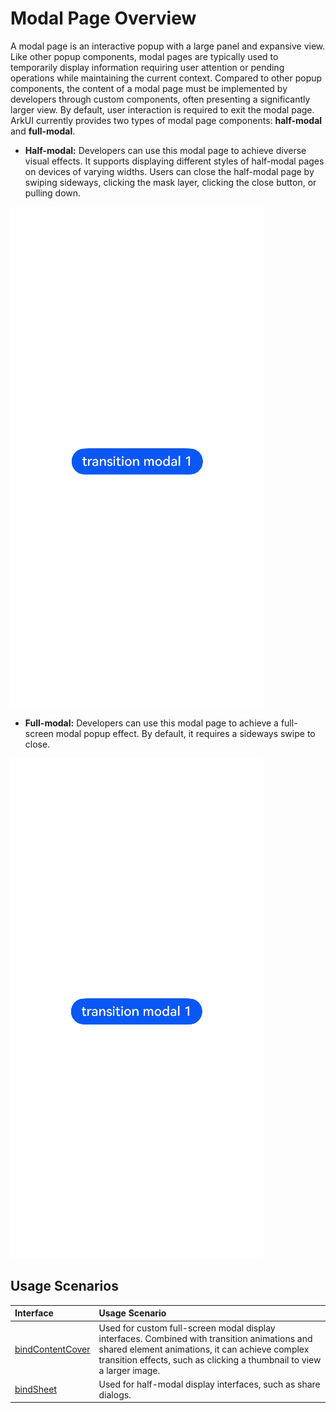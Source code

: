 # Modal Page Overview  

A modal page is an interactive popup with a large panel and expansive view. Like other popup components, modal pages are typically used to temporarily display information requiring user attention or pending operations while maintaining the current context. Compared to other popup components, the content of a modal page must be implemented by developers through custom components, often presenting a significantly larger view. By default, user interaction is required to exit the modal page. ArkUI currently provides two types of modal page components: **half-modal** and **full-modal**.  

- **Half-modal:** Developers can use this modal page to achieve diverse visual effects. It supports displaying different styles of half-modal pages on devices of varying widths. Users can close the half-modal page by swiping sideways, clicking the mask layer, clicking the close button, or pulling down.  

![modalOverview](figures/modalOverview1.gif)  

- **Full-modal:** Developers can use this modal page to achieve a full-screen modal popup effect. By default, it requires a sideways swipe to close.  

![modalOverview](figures/modalOverview2.gif)  

## Usage Scenarios  

| Interface | Usage Scenario |  
|:---|:---|  
| [bindContentCover](./cj-contentcover-page.md) | Used for custom full-screen modal display interfaces. Combined with transition animations and shared element animations, it can achieve complex transition effects, such as clicking a thumbnail to view a larger image. |  
| [bindSheet](./cj-sheet-page.md) | Used for half-modal display interfaces, such as share dialogs. |